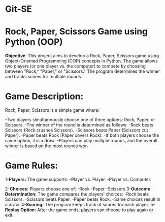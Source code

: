 # Git-SE
# Rock, Paper, Scissors Game using Python (OOP)
**Objective**: This project aims to develop a Rock, Paper, Scissors game using Object-Oriented Programming (OOP) concepts in Python. The game allows two players (or one player vs. the computer) to compete by choosing between "Rock," "Paper," or "Scissors." The program determines the winner and tracks scores for multiple rounds.
# Game Description:
Rock, Paper, Scissors is a simple game where:

-Two players simultaneously choose one of three options: Rock, Paper, or Scissors.
-The winner of the round is determined as follows:
  -Rock beats Scissors (Rock crushes Scissors).
  -Scissors beats Paper (Scissors cut Paper).
  -Paper beats Rock (Paper covers Rock).
-If both players choose the same option, it is a draw.
-Players can play multiple rounds, and the overall winner is based on the most rounds won
# Game Rules:
1-**Players:** The game supports:
  -Player vs. Player.
  -Player vs. Computer.
  
2-**Choices:** Players choose one of:
  -Rock
  -Paper
  -Scissors
3-**Outcome Determination:**
  The game compares the players' choices:
   -Rock beats Scissors.
   -Scissors beats Paper.
   -Paper beats Rock.
   -Same choices result in a draw.
 4-**Scoring:**
The program keeps track of scores for each player.
5-**Replay Option:**
After the game ends, players can choose to play again or exit.
